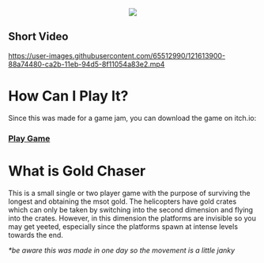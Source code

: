 <div style="text-align:center"><img src="https://user-images.githubusercontent.com/65512990/121615569-3536f580-ca2f-11eb-93af-f0a802eb416e.png" /></div>

## Short Video

https://user-images.githubusercontent.com/65512990/121613900-88a74480-ca2b-11eb-94d5-8f11054a83e2.mp4

# How Can I Play It?
Since this was made for a game jam, you can download the game on itch.io:

### [Play Game](https://treixatek.itch.io/gold-chaser)

# What is Gold Chaser
This is a small single or two player game with the purpose of surviving the longest and obtaining the msot gold. The helicopters have gold crates which can only be taken by switching into the second dimension and flying into the crates. However, in this dimension the platforms are invisible so you may get yeeted, especially since the platforms spawn at intense levels towards the end.

_*be aware this was made in one day so the movement is a little janky_
